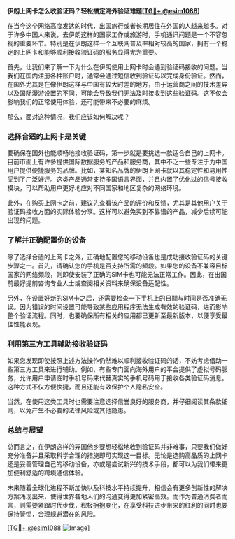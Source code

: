 **伊朗上网卡怎么收验证码？轻松搞定海外验证难题[[TG💪+ @esim1088](https://t.me/s/esim1088)]**

在当今这个网络高度发达的时代，出国旅行或者长期居住在外国的人越来越多。对于许多中国人来说，去伊朗这样的国家工作或旅游时，手机通讯问题是一个不容忽视的重要环节。特别是在伊朗这样一个互联网普及率相对较高的国家，拥有一个稳定的上网卡和能够顺利接收验证码的服务显得尤为重要。

首先，让我们来了解一下为什么在伊朗使用上网卡时会遇到验证码接收的问题。当我们在国内注册各种账户时，通常会通过短信收到验证码以完成身份验证。然而，在国外尤其是在像伊朗这样与中国有较大时差的地方，由于运营商之间的技术差异以及国际漫游设置的不同，可能会导致我们无法及时接收到这些验证码。这不仅会影响我们的正常使用体验，还可能带来不必要的麻烦。

那么，面对这种情况，我们应该如何解决呢？

### **选择合适的上网卡是关键**
要确保在国外也能顺畅地接收验证码，第一步就是要挑选一款适合自己的上网卡。目前市面上有许多提供国际数据服务的产品和服务商，其中不乏一些专注于为中国用户提供便捷服务的品牌。比如，某知名品牌的伊朗上网卡就以其稳定性和易用性受到了广泛好评。这类产品通常支持多国语言界面，并且内置了优化过的信号接收模块，可以帮助用户更好地应对不同国家和地区复杂的网络环境。

此外，在购买上网卡之前，建议先查看该产品的评价和反馈，尤其是其他用户关于验证码接收方面的实际体验分享。这样可以避免买到不靠谱的产品，减少后续可能出现的问题。

### **了解并正确配置你的设备**
除了选择合适的上网卡之外，正确地配置您的移动设备也是成功接收验证码的关键步骤之一。首先，请确认您的手机是否支持所需的频段。如果您的设备不兼容目标国家的网络频段，则即使安装了正确的SIM卡也可能无法正常工作。因此，在出国前最好提前咨询专业人士或查阅相关资料来确保设备适配性。

另外，在设置好新的SIM卡之后，还需要检查一下手机上的日期与时间是否准确无误。因为错误的时间设置可能导致某些应用程序无法生成有效的验证码，进而影响整个验证流程。同时，也要确保所有相关的应用都已更新至最新版本，以便享受最佳性能表现。

### **利用第三方工具辅助接收验证码**
如果您发现即使按照上述方法操作仍然难以顺利接收验证码的话，不妨考虑借助一些第三方工具来进行辅助。例如，有些专门面向海外用户的平台提供了虚拟号码服务，允许用户申请临时手机号码来代替真实的手机号码用于接收各类验证码消息。这种方式不仅方便快捷，而且还能有效保护个人隐私安全。

当然，在使用这类工具时也需要注意选择信誉良好的服务商，并仔细阅读其条款细则，以免产生不必要的法律风险或其他隐患。

### **总结与展望**
总而言之，在伊朗这样的异国他乡要想轻松地收到验证码并非难事，只要我们做好充分准备并且采取科学合理的措施即可实现这一目标。无论是选购高品质的上网卡还是妥善管理自己的移动设备，亦或是尝试新兴的技术手段，都可以为我们带来更加便利舒适的跨境通信体验。

未来随着全球化进程不断加快以及科技水平持续提升，相信会有更多创新性的解决方案涌现出来，使得世界各地人们的沟通变得更加紧密高效。而作为普通消费者而言，则需要紧跟时代步伐，积极拥抱变化，在享受科技进步带来的红利的同时也要保持警惕，合理规避潜在的风险。

[[TG💪+ @esim1088](https://t.me/s/esim1088) ![Image](https://i.postimg.cc/4NQfJmqS/Snipaste-2025-05-13-00-14-12.png)]